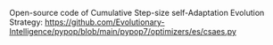 Open-source code of Cumulative Step-size self-Adaptation Evolution Strategy: https://github.com/Evolutionary-Intelligence/pypop/blob/main/pypop7/optimizers/es/csaes.py
